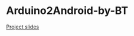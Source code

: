 # Arduino2Android-by-BT

[Project slides](https://drive.google.com/file/d/0B-Yp-wbkWoLgcG9JSnF4UGR1R2s/preview)
